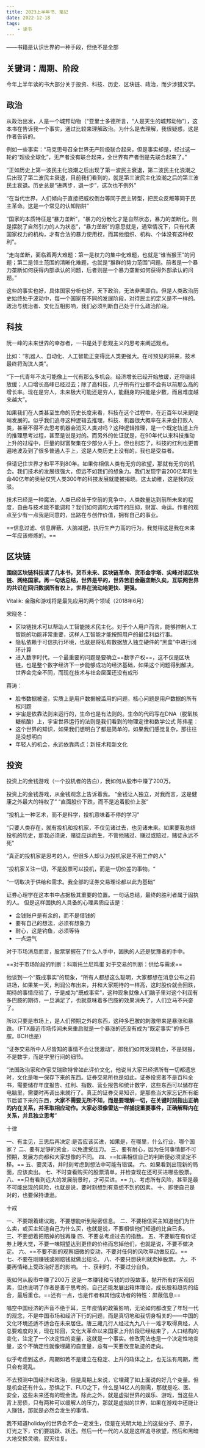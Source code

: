 ```yaml
---
title: 2023上半年书、笔记
date: 2022-12-18
tags: 
    - 读书
---
```








——书籍是认识世界的一种手段，但绝不是全部

## 关键词：周期、阶段


今年上半年读的书大部分关于投资、科技、历史、区块链、政治，而少涉猎文学。

## 政治

从政治出发，人是一个城邦动物（“亚里士多德所言，“人是天生的城邦动物”），这本书在告诉我一个事实，通过比较来理解政治。为什么是去理解，我很疑惑，这是作者告诉的。

例如一些事实：“马克思号召全世界无产阶级联合起来，但是事实却是，经过这一轮的“超级全球化”，无产者没有联合起来，全世界有产者倒是先联合起来了。”

“正如历史上第一波民主化浪潮之后出现了第一波民主衰退，第二波民主化浪潮之后出现了第二波民主衰退，目前我们看到的，就是第三波民主化浪潮之后的第三波民主衰退。历史总是“进两步，退一步”，这次也不例外”

“在当代世界，人们倾向于直接把威权倒台等同于民主转型，把民众反叛等同于民主革命。这是一个常见的认知陷阱”

“国家的本质特征是“暴力垄断”，“暴力的分散化才是自然状态，暴力的垄断化，则是摆脱了自然引力的人为状态”，“暴力垄断”的意思就是，通常情况下，只有代表国家权力的机构，才有合法的暴力使用权，而其他组织、机构、个体没有这种权利”。

“走向垄断，面临着两大难题：第一是权力的集中化难题，也就是“谁当猴王”的问题；第二是领土范围的清晰化难题，也就是“猴群的势力范围”问题。前者是一个暴力垄断如何获得内部承认的问题，后者则是一个暴力垄断如何获得外部承认的问题。”

这些的事实也好，具体国家分析也好，天下政治，无法非黑即白。但是人类政治历史始终处于波动中，每一个国家在不同的发展阶段，对待民主的定义是不一样的。政治与统治者、文化互相影响，我们必须判断自己处于什么政治阶段。



## 科技

阮一峰的未来世界的幸存者，一书是处于悲观主义的思考来阐述观点。

比如：“机器人、自动化、人工智能正变得比人类更强大。在可预见的将来，技术最终将淘汰人类”。

“下一代青年不太可能像上一代有那么多机会。经济增长已经开始放缓，还将继续放缓；人口增长高峰已经过去；除了高科技，几乎所有行业都不会有以前那么高的增长率。现在是穷人，未来极大可能还是穷人，能翻身的只能是少数，而且难度越来越大”。

如果我们在人类甚至生命的历史长度来看，科技在这个过程中，在近百年以来是陡峭发展的。似乎我们追寻这种逻辑去推理，科技、机器很大概率在未来会打败人类，甚至不得不去思考机器会消灭人类对吗？这种逻辑推理，是一个既定轨道上升的推理思考过程，甚至是说是对的。而另外的佐证就是，在90年代以来科技推动上升的过程中，巨量的财富聚集在少部分人手上。但也别忘了，科技的红利也更普遍地波及到了很多普通人手上，这是人类历史上没有的，我也是受益者。


但请记住世界才和平不到80年。如果你相信人类有无穷的欲望，那就有无穷的机会。我们技术的发展很强大，但远不如我们的想象力。我们发现宇宙200亿年和生命40亿年的奥秘仅凭人类300年的科技发展就能被揭晓。这太幼稚，这是我的反驳。


技术已经是一种魔法，人类已经处于空前的竞争中，人类数量达到前所未来的程度，自由与技术能不能调和？我们如何调和大城市的压抑，财富、命运。作者的观点至少有一点我是同意的，出路在与创作价值，拥有自己的事业。


==信息过滤、信息屏蔽、大脑减肥，执行生产力高的行为，我觉得这是我在未来一年应该修炼的。==



## 区块链

**围绕区块链科技读了几本书，货币未来、区块链革命、货币金字塔、尖峰对话区块链、网络国家。再一句话总结，世界是平的，世界苦旧金融垄断久矣，互联网世界的共识在回归数据所有权上，世界在流动地更快、更强。**

Vitalik: 金融和游戏将是最先应用的两个领域（2018年6月）

宋晓冬：
- 区块链技术可以帮助人工智能技术民主化。对于个人用户而言，能够控制人工智能的功能非常重要，这样人工智能才能按照用户的最佳利益行事。
- 隐私依赖于可信执行环境，也就是将私有数据放入独立硬件的“黑盒”中进行闭环计算
- 进入数字时代，一个最重要的问题是要确立==数字产权==，这不仅是区块链，也是整个数字经济下一步能够成功的经济基础，如果这个问题得到解决，世界会完全不同，而现在技术与社会层面还没有成形

蒋涛：
- 脸书数据被盗，实质上是用户数据被滥用的问题，核心问题是用户数据的所有权问题
- 宇宙是依靠法则来运行的，生命也是有法则的。生命的代码写在DNA（脱氧核糖核酸）上，宇宙世界运行的法则是我们看到的物理定律和数学公式
陈伟星：
- 这个世界的知识，如果我们想明白了都是简单的，如果我们感觉复杂，那往往是没想明白
- 年轻人的机会，永远依靠两点：新技术和新文化


## 投资

投资上的金钱游戏（一个投机者的告白），我如何从股市中赚了200万。

投资上的金钱游戏，从金钱观念上告诉着我。
“金钱让人独立，对我而言，这是健康之外最大的特权了”
“直面股价下跌，而不是追着股价上涨”

“投机上一种艺术，而不是科学，投机意味着不停的学习”

“只要人类存在，就有投机和投机家，不仅见诸过去，也见诸未来。如果要我总结投机的历史，那我必须说，赌徒应运而生，不管他赌过、赚过或赔过，赌徒永远不死”

“真正的投机家是思考的人，但很多人却认为投机家是不用工作的人”

“投机家关注一切，不是股票可以投机，而是一切价差的事物。“

“一切取决于供给和需求。我全部的证券交易理论都以此为基础”


证券心理学在这本书中占据极其重要的位置。一句话总结，最终的胜利者属于固执的人。
但是这样固执的人具备的心理素质应该是：

- 金钱账户是有余的，而不是借钱的
- 要有自己的想法，必须有想象力
- 耐心，这是钓鱼，必须等待
- 一点运气

对于市场消息而言，股票掌握在了什么人手中，固执的人还是犹豫者的手中。

==对于市场阶段的判断：科斯托兰尼鸡蛋
对于交易的判断：供给与需求==


他谈到一个“既成事实”的现象，“所有人都想这么聪明，大家都想在消息公布之前进场，如果某一天，利润公布出来，并和大家期待的一样高，这时股价就会回跌，期待的事情应验了，于是成为“既成事实”，这种现象就像人们脑子里对这个利润有多巴胺的期待，一旦满足了，也就意味着多巴胺的效果消失了，人们立马不兴奋了。

所以只要是市场上，是人们预期之外的东西，这种多巴胺的刺激带来是暴涨和暴跌。（FTX最近市场传闻未来重启就是一个暴涨的还没有成为“既定事实”的多巴胺。BCH也是）


“证券交易所中人尽皆知的事情不会让我激动”，那我们如何发现机会，不是财报，不是数字，而是字里行间的细节。


“法国政治家和作家艾瑞欧特曾如此评价文化，他说当大家已经把所有一切都遗忘时，文化是唯一保存下来的东西。证券交易所也是如此，证券投资者不是百科全书，需要储存年度报告、红利、指数、营业报告和统计数字，这些东西可以储存在电脑里，需要时再调出来就行了。真正的证券交易知识，是那些当大家忘记所有细节后留下来的东西，**大家不需要无所不知，而是要理解一切，在关键时刻指出正确的内在关系，并釆取相应动作。大家必须像雷达一样捕捉重要事件，正确解释内在关系，并且独立思考**”


十律

一、有主见，三思后再决定:是否应该买进，如果是，在哪里，什么行业，哪个国家？
二、要有足够的资金，以免遭受压力。
三、要有耐心，因为任何事情都不可预期，发展方向都和大家想像的不同。
四、==如果相信自己的判断便必须坚定不移。==
五、要灵活，并时刻考虑到想法中可能有错误。
六、如果看到出现新的局面，应该卖出。
七、不时查看购买的股票清单，并检查现在还可买进哪些股票。
八、==只有看到远大的发展前景时，才可买进。==
九、考虑所有风险，甚至是最不可能出现的风险，也就是说，要时刻想到有意想不到的因素。
十、即使自己是对的，也要保持谦逊。


十戒

一、不要跟着建议跑，不要想能听到秘密信息。
二、不要相信买主知道他们为什么卖，或买主知道自己为什么买，也就是说，不要相信他们知道的比自已多。
三、不要想着把赔掉的钱再赚
四、不要总考虑过去的指数。
五、不要躺在有价证券上睡大觉，不要一味期望达到更佳的价格而忘掉他们，也就是说，不要不做决定。
六、==不要不断的观察细微的变动，不要对任何的风吹草动做反应。==
七、不要在刚赚钱或刚赔钱就做出结论。
八、不要只想获利就卖掉股票。
九、不要再情绪上受政治好恶的影响。
十、获利时，不要过分自负。


我如何从股市中赚了200万
这是一本赚钱和亏钱的炒股故事，抛开所有的客观因素，但也说明了作者是善于思考的。自己还能发展出箱体理论，成长股和趋势的结合，最后重仓。==还有一点，也是作者和其他成功者的特性：屏蔽信息==





唱空中国经济的声音不绝于耳，三年疫情的政策影响，无论如何都改变了年轻一代的观念，不是中国市场和经济下行的问题，而是真切地和我切身相关的——中国的文化环境还适不适合在未来居住。唐三藏几行人经过九九八十一难才取得真经，人总要难度的关，现在轮回，文化大革命以来国家上升阶段已经结束了，人口结构的变化，注定了一个决定性的变量，这就是一个事实。修改宪法也是一个决定性地变量，这个不确定性就像埋藏的自变量，总有一天要改变轨迹的走向。

似乎考虑到这点，周期如若不是建立在稳定、上升的政体之上，也无法有周期，而只会有混乱。

不去预测中国经济和政治，但是周期上来说，它埋藏了如上面说的好几个变量。但是机会还有什么，恐惧之下、FUD之下，什么是14亿人的刚需，那就是吃、医、安全，这些未来还有的现金流。除此之外，就是虚拟世界的娱乐、游戏，当这些人背上房债，只有两种可以缓解人的压力，那就是虚拟的世界，如果在游戏中还能让人赚钱，那就是必然会发生的事情。

我不知道holiday的世界会不会一定发生，但是在光明大地上的这些分子、原子，灯光之下，它们要跳跃、跃迁。然后一代一代的人就是这样追寻欲望，然后和黑暗大地交换灵魂，寂灭往复。

